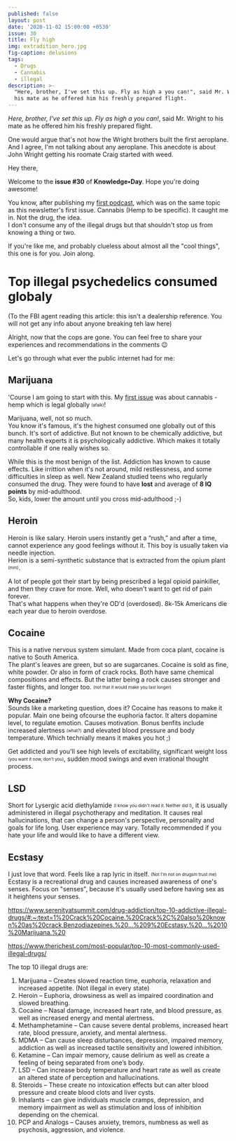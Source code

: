```yaml
---
published: false
layout: post
date: '2020-11-02 15:00:00 +0530'
issue: 30
title: Fly high
img: extradition_hero.jpg
fig-caption: delusions
tags:
  - Drugs
  - Cannabis
  - illegal
description: >-
  "Here, brother, I've set this up. Fly as high a you can!", said Mr. Wright to
  his mate as he offered him his freshly prepared flight.
---
```

_Here, brother, I've set this up. Fly as high a you can!_, said Mr. Wright to his mate as he offered him his freshly prepared flight.  

One would argue that's not how the Wright brothers built the first aeroplane. And I agree, I'm not talking about any aeroplane. This anecdote is about John Wright getting his roomate Craig started with weed.  

Hey there,  

Welcome to the **issue #30** of **Knowledge•Day**. Hope you're doing awesome!  

You know, after publishing my [first podcast](https://cutt.ly/2gOEnZF), which was on the same topic as this newsletter's first issue. Cannabis (Hemp to be specific). It caught me in. Not the drug, the idea.   
I don't consume any of the illegal drugs but that shouldn't stop us from knowing a thing or two.  

If you're like me, and probably clueless about almost all the "cool things", this one is for you. Join along.

# Top illegal psychedelics consumed globaly
(To the FBI agent reading this article: this isn't a dealership reference. You will not get any info about anyone breaking teh law here)   

Alright, now that the cops are gone. You can feel free to share your experiences and recommendations in the comments 😉   

Let's go through what ever the public internet had for me:  

## Marijuana
'Course I am going to start with this. My [first issue](https://www.getrevue.co/profile/KnowledgeDay/issues/good-guy-cannabis-knowledge-day-249739) was about cannabis - hemp which is legal globally <sub><sup>(afaik)</sup></sub>!   

Marijuana, well, not so much.    
You know it's famous, it's the highest consumed one globally out of this bunch. It's sort of addictive. But not known to be chemically addictive, but many health experts it is psychologically addictive. Which makes it totally controllable if one really wishes so.  

While this is the most benign of the list. Addiction has known to cause effects. Like irrittion when it's not around, mild restlessness, and some difficulties in sleep as well.
New Zealand studied teens who regularly consumed the drug. They were found to have **lost** and average of **8 IQ points** by mid-adulthood.  
So, kids, lower the amount until you cross mid-adulthood ;-)  

## Heroin
Heroin is like salary. Heroin users instantly get a “rush,” and after a time, cannot experience any good feelings without it. This boy is usually taken via needle injection.  
Herion is a semi-synthetic substance that is extracted from the opium plant <sub><sup>(mm)</sup></sub>.

A lot of people got their start by being prescribed a legal opioid painkiller, and then they crave for more. Well, who doesn't want to get rid of pain forever.  
That's what happens when they're OD'd (overdosed). 8k-15k Americans die each year due to heroin overdose.

## Cocaine
This is a native nervous system simulant. Made from coca plant, cocaine is native to South America.  
The plant's leaves are green, but so are sugarcanes. Cocaine is sold as fine, white powder. Or also in form of crack rocks.
Both have same chemical compositions and effects. But the latter being a rock causes stronger and faster flights, and longer too. <sub><sup>(not that it would make you last longer)</sup></sub>  

**Why Cocaine?**  
Sounds like a marketing question, does it? Cocaine has reasons to make it popular. Main one being ofcourse the euphoria factor. It alters dopamine level, to regulate emotion. Causes motivation. Bonus benfits include increased alertness <sub><sup>(what?)</sup></sub> and elevated blood pressure and body temperature. Which technially means it makes you hot ;)  

Get addicted and you'll see high levels of excitability, significant weight loss <sub><sup>(you want it now, don't you)</sup></sub>, sudden mood swings and even irrational thought process.

## LSD
Short for Lysergic acid diethylamide <sub><sup>(I know you didn't read it. Neither did I)</sup></sub>, it is usually administered in illegal psychotherapy and meditation. It causes real hallucinations, that can change a person's perspective, personality and goals for life long. User experience may vary. Totally recommended if you hate your life and would like to have a different view.

## Ecstasy
I just love that word. Feels like a rap lyric in itself. <sub><sup>(Not I'm not on drugsm trust me)</sup></sub>  
Ecstasy is a recreational drug and causes increased awareness of one's senses. Focus on "senses", because it's usually used before having sex as it heightens your senses.

https://www.serenityatsummit.com/drug-addiction/top-10-addictive-illegal-drugs/#:~:text=1%20Crack%20Cocaine.%20Crack%2C%20also%20known%20as%20crack,Benzodiazepines.%20...%209%20Ecstasy.%20...%2010%20Marijuana.%20

https://www.therichest.com/most-popular/top-10-most-commonly-used-illegal-drugs/

The top 10 illegal drugs are:
1. Marijuana – Creates slowed reaction time, euphoria, relaxation and increased appetite. (Not illegal in every state)
2. Heroin – Euphoria, drowsiness as well as impaired coordination and slowed breathing.
3. Cocaine – Nasal damage, increased heart rate, and blood pressure, as well as increased energy and mental alertness.
4. Methamphetamine – Can cause severe dental problems, increased heart rate, blood pressure, anxiety, and mental alertness.
5. MDMA – Can cause sleep disturbances, depression, impaired memory, addiction as well as increased tactile sensitivity and lowered inhibition.
6. Ketamine – Can impair memory, cause delirium as well as create a feeling of being separated from one’s body.
7. LSD – Can increase body temperature and heart rate as well as create an altered state of perception and hallucinations.
8. Steroids – These create no intoxication effects but can alter blood pressure and create blood clots and liver cysts.
9. Inhalants – can give individuals muscle cramps, depression, and memory impairment as well as stimulation and loss of inhibition depending on the chemical.
10. PCP and Analogs – Causes anxiety, tremors, numbness as well as psychosis, aggression, and violence.
